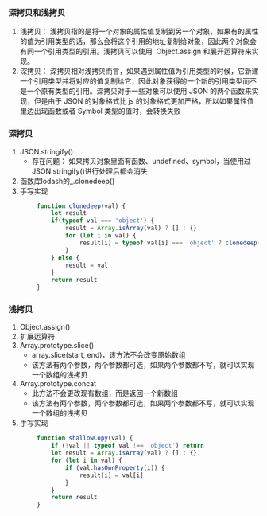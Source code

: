 ### 深拷贝和浅拷贝
1. 浅拷贝： 浅拷贝指的是将一个对象的属性值复制到另一个对象，如果有的属性的值为引用类型的话，那么会将这个引用的地址复制给对象，因此两个对象会有同一个引用类型的引用。浅拷贝可以使用  Object.assign 和展开运算符来实现。
2. 深拷贝： 深拷贝相对浅拷贝而言，如果遇到属性值为引用类型的时候，它新建一个引用类型并将对应的值复制给它，因此对象获得的一个新的引用类型而不是一个原有类型的引用。深拷贝对于一些对象可以使用 JSON 的两个函数来实现，但是由于 JSON 的对象格式比 js 的对象格式更加严格，所以如果属性值里边出现函数或者 Symbol 类型的值时，会转换失败


### 深拷贝
1. JSON.stringify()
    - 存在问题： 如果拷贝对象里面有函数、undefined、symbol，当使用过JSON.stringify()进行处理后都会消失
2. 函数库lodash的_.clonedeep()
3. 手写实现

```js
        function clonedeep(val) {
            let result
            if(typeof val === 'object') {
                result = Array.isArray(val) ? [] : {}
                for (let i in val) {
                    result[i] = typeof val[i] === 'object' ? clonedeep(val[i]) : val[i]
                }
            } else {
                result = val
            }
            return result
        }
```

### 浅拷贝
1. Object.assign()
2. 扩展运算符
3. Array.prototype.slice()
   - array.slice(start, end)，该方法不会改变原始数组
   - 该方法有两个参数，两个参数都可选，如果两个参数都不写，就可以实现一个数组的浅拷贝
4. Array.prototype.concat
   - 此方法不会更改现有数组，而是返回一个新数组
   - 该方法有两个参数，两个参数都可选，如果两个参数都不写，就可以实现一个数组的浅拷贝
5. 手写实现
```js
        function shallowCopy(val) {
            if (!val || typeof val !== 'object') return
            let result = Array.isArray(val) ? [] : {}
            for (let i in val) {
                if (val.hasOwnProperty(i)) {
                    result[i] = val[i]
                }
            }
            return result
        }
```